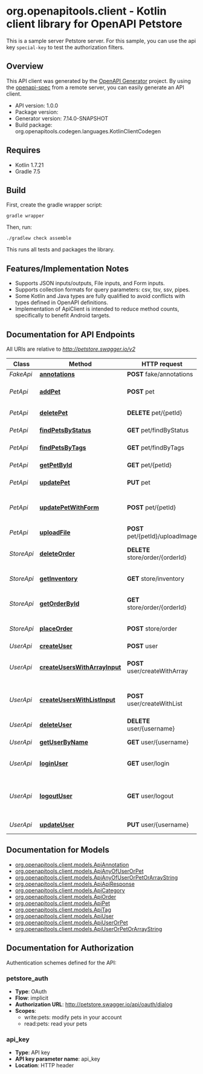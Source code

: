 # org.openapitools.client - Kotlin client library for OpenAPI Petstore

This is a sample server Petstore server. For this sample, you can use the api key `special-key` to test the authorization filters.

## Overview
This API client was generated by the [OpenAPI Generator](https://openapi-generator.tech) project.  By using the [openapi-spec](https://github.com/OAI/OpenAPI-Specification) from a remote server, you can easily generate an API client.

- API version: 1.0.0
- Package version: 
- Generator version: 7.14.0-SNAPSHOT
- Build package: org.openapitools.codegen.languages.KotlinClientCodegen

## Requires

* Kotlin 1.7.21
* Gradle 7.5

## Build

First, create the gradle wrapper script:

```
gradle wrapper
```

Then, run:

```
./gradlew check assemble
```

This runs all tests and packages the library.

## Features/Implementation Notes

* Supports JSON inputs/outputs, File inputs, and Form inputs.
* Supports collection formats for query parameters: csv, tsv, ssv, pipes.
* Some Kotlin and Java types are fully qualified to avoid conflicts with types defined in OpenAPI definitions.
* Implementation of ApiClient is intended to reduce method counts, specifically to benefit Android targets.

<a id="documentation-for-api-endpoints"></a>
## Documentation for API Endpoints

All URIs are relative to *http://petstore.swagger.io/v2*

| Class | Method | HTTP request | Description |
| ------------ | ------------- | ------------- | ------------- |
| *FakeApi* | [**annotations**](docs/FakeApi.md#annotations) | **POST** fake/annotations | annotate |
| *PetApi* | [**addPet**](docs/PetApi.md#addpet) | **POST** pet | Add a new pet to the store |
| *PetApi* | [**deletePet**](docs/PetApi.md#deletepet) | **DELETE** pet/{petId} | Deletes a pet |
| *PetApi* | [**findPetsByStatus**](docs/PetApi.md#findpetsbystatus) | **GET** pet/findByStatus | Finds Pets by status |
| *PetApi* | [**findPetsByTags**](docs/PetApi.md#findpetsbytags) | **GET** pet/findByTags | Finds Pets by tags |
| *PetApi* | [**getPetById**](docs/PetApi.md#getpetbyid) | **GET** pet/{petId} | Find pet by ID |
| *PetApi* | [**updatePet**](docs/PetApi.md#updatepet) | **PUT** pet | Update an existing pet |
| *PetApi* | [**updatePetWithForm**](docs/PetApi.md#updatepetwithform) | **POST** pet/{petId} | Updates a pet in the store with form data |
| *PetApi* | [**uploadFile**](docs/PetApi.md#uploadfile) | **POST** pet/{petId}/uploadImage | uploads an image |
| *StoreApi* | [**deleteOrder**](docs/StoreApi.md#deleteorder) | **DELETE** store/order/{orderId} | Delete purchase order by ID |
| *StoreApi* | [**getInventory**](docs/StoreApi.md#getinventory) | **GET** store/inventory | Returns pet inventories by status |
| *StoreApi* | [**getOrderById**](docs/StoreApi.md#getorderbyid) | **GET** store/order/{orderId} | Find purchase order by ID |
| *StoreApi* | [**placeOrder**](docs/StoreApi.md#placeorder) | **POST** store/order | Place an order for a pet |
| *UserApi* | [**createUser**](docs/UserApi.md#createuser) | **POST** user | Create user |
| *UserApi* | [**createUsersWithArrayInput**](docs/UserApi.md#createuserswitharrayinput) | **POST** user/createWithArray | Creates list of users with given input array |
| *UserApi* | [**createUsersWithListInput**](docs/UserApi.md#createuserswithlistinput) | **POST** user/createWithList | Creates list of users with given input array |
| *UserApi* | [**deleteUser**](docs/UserApi.md#deleteuser) | **DELETE** user/{username} | Delete user |
| *UserApi* | [**getUserByName**](docs/UserApi.md#getuserbyname) | **GET** user/{username} | Get user by user name |
| *UserApi* | [**loginUser**](docs/UserApi.md#loginuser) | **GET** user/login | Logs user into the system |
| *UserApi* | [**logoutUser**](docs/UserApi.md#logoutuser) | **GET** user/logout | Logs out current logged in user session |
| *UserApi* | [**updateUser**](docs/UserApi.md#updateuser) | **PUT** user/{username} | Updated user |


<a id="documentation-for-models"></a>
## Documentation for Models

 - [org.openapitools.client.models.ApiAnnotation](docs/ApiAnnotation.md)
 - [org.openapitools.client.models.ApiAnyOfUserOrPet](docs/ApiAnyOfUserOrPet.md)
 - [org.openapitools.client.models.ApiAnyOfUserOrPetOrArrayString](docs/ApiAnyOfUserOrPetOrArrayString.md)
 - [org.openapitools.client.models.ApiApiResponse](docs/ApiApiResponse.md)
 - [org.openapitools.client.models.ApiCategory](docs/ApiCategory.md)
 - [org.openapitools.client.models.ApiOrder](docs/ApiOrder.md)
 - [org.openapitools.client.models.ApiPet](docs/ApiPet.md)
 - [org.openapitools.client.models.ApiTag](docs/ApiTag.md)
 - [org.openapitools.client.models.ApiUser](docs/ApiUser.md)
 - [org.openapitools.client.models.ApiUserOrPet](docs/ApiUserOrPet.md)
 - [org.openapitools.client.models.ApiUserOrPetOrArrayString](docs/ApiUserOrPetOrArrayString.md)


<a id="documentation-for-authorization"></a>
## Documentation for Authorization


Authentication schemes defined for the API:
<a id="petstore_auth"></a>
### petstore_auth

- **Type**: OAuth
- **Flow**: implicit
- **Authorization URL**: http://petstore.swagger.io/api/oauth/dialog
- **Scopes**: 
  - write:pets: modify pets in your account
  - read:pets: read your pets

<a id="api_key"></a>
### api_key

- **Type**: API key
- **API key parameter name**: api_key
- **Location**: HTTP header

